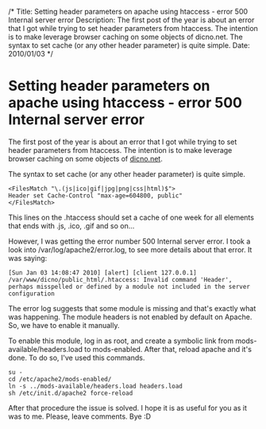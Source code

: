 /*
Title: Setting header parameters on apache using htaccess - error 500 Internal server error
Description: The first post of the year is about an error that I got while trying to set header parameters from htaccess. The intention is to make leverage browser caching on some objects of dicno.net. The syntax to set cache (or any other header parameter) is quite simple.
Date: 2010/01/03
*/

# Setting header parameters on apache using htaccess - error 500 Internal server error

The first post of the year is about an error that I got while trying to set header parameters from htaccess. The intention is to make leverage browser caching on some objects of [dicno.net](http://dicno.net).

The syntax to set cache (or any other header parameter) is quite simple.

    <FilesMatch "\.(js|ico|gif|jpg|png|css|html)$">
    Header set Cache-Control "max-age=604800, public"
    </FilesMatch>

This lines on the .htaccess should set a cache of one week for all elements that ends with .js, .ico, .gif and so on...

However, I was getting the error number 500 Internal server error. I took a look into /var/log/apache2/error.log, to see more details about that error. It was saying:

    [Sun Jan 03 14:08:47 2010] [alert] [client 127.0.0.1] /var/www/dicno/public_html/.htaccess: Invalid command 'Header', perhaps misspelled or defined by a module not included in the server configuration

The error log suggests that some module is missing and that's exactly what was happening. The module headers is not enabled by default on Apache. So, we have to enable it manually.

To enable this module, log in as root, and create a symbolic link from mods-available/headers.load to mods-enabled. After that, reload apache and it's done. To do so, I've used this commands.

    su -
    cd /etc/apache2/mods-enabled/
    ln -s ../mods-available/headers.load headers.load
    sh /etc/init.d/apache2 force-reload

After that procedure the issue is solved. I hope it is as useful for you as it was to me. Please, leave comments. Bye :D
